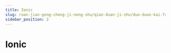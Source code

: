 ```yaml
---
title: Ionic
slug: ruan-jian-gong-cheng-ji-neng-shu/qian-duan-ji-shu/duo-duan-kai-fa/ionic/ionic
sidebar_position: 2
---
```


# Ionic

